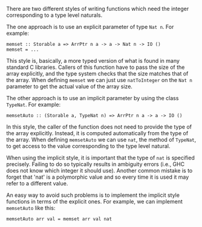
There are two different styles of writing functions which need the integer corresponding to a type level naturals.


The one approach is to use an explicit parameter of type `Nat n`.  For example:

```wiki
memset :: Storable a => ArrPtr n a -> a -> Nat n -> IO ()
memset = ...
```


This style is, basically, a more typed version of what is found in many standard C libraries.
Callers of this function have to pass the size of the array explicitly, and the type system checks that the size matches that of the array.
When defining `memset` we can just use `natToInteger` on the `Nat n` parameter to get the actual value of the array size.


The other approach is to use an implicit parameter by using the class `TypeNat`.  For example:

```wiki
memsetAuto :: (Storable a, TypeNat n) => ArrPtr n a -> a -> IO ()
```


In this style, the caller of the function does not need to provide the type of the array explicitly.
Instead, it is computed automatically from the type of the array.
When defining `memsetAuto` we can use `nat`, the method of `TypeNat`, to get access to the value corresponding to the type level natural.


When using the implicit style, it is important that the type of `nat` is specified precisely.  Failing to do so typically results in ambiguity errors
(i.e., GHC does not know which integer it should use).  Another common mistake is to forget that 'nat' is a polymorphic value and so every time it is used it may refer to a different value.


An easy way to avoid such problems is to implement the implicit style functions in terms of the explicit ones.  For example, we can implement `memsetAuto` like this:

```wiki
memsetAuto arr val = memset arr val nat
```